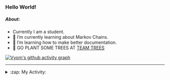 ### Hello World!

##### About:
- Currently I am a student.
- 🌱 I’m currently learning about Markov Chains.
- 🌱 I’m learning how to make better documentation.
- 🌱 GO PLANT SOME TREES AT [TEAM TREES](https://teamtrees.org/)

[![Vyom's github activity graph](https://activity-graph.herokuapp.com/graph?username=Vyvy-vi)](https://github.com/ashutosh00710/github-readme-activity-graph)

---
<details>
  <summary>:zap: My Activity:</summary>
  
<!--START_SECTION:waka-->
![Code Time](http://img.shields.io/badge/Code%20Time-816%20hrs%2048%20mins-blue)

**I'm a Night 🦉** 

```text
🌞 Morning    67 commits     ██░░░░░░░░░░░░░░░░░░░░░░░   8.38% 
🌆 Daytime    195 commits    ██████░░░░░░░░░░░░░░░░░░░   24.38% 
🌃 Evening    271 commits    ████████░░░░░░░░░░░░░░░░░   33.88% 
🌙 Night      267 commits    ████████░░░░░░░░░░░░░░░░░   33.38%

```
📅 **I'm Most Productive on Sunday** 

```text
Monday       78 commits     ██░░░░░░░░░░░░░░░░░░░░░░░   9.75% 
Tuesday      132 commits    ████░░░░░░░░░░░░░░░░░░░░░   16.5% 
Wednesday    124 commits    ████░░░░░░░░░░░░░░░░░░░░░   15.5% 
Thursday     109 commits    ███░░░░░░░░░░░░░░░░░░░░░░   13.63% 
Friday       107 commits    ███░░░░░░░░░░░░░░░░░░░░░░   13.38% 
Saturday     89 commits     ██░░░░░░░░░░░░░░░░░░░░░░░   11.12% 
Sunday       161 commits    █████░░░░░░░░░░░░░░░░░░░░   20.12%

```


📊 **This Week I Spent My Time On** 

```text
🔥 Editors: 
VS Code                  8 hrs 51 mins       █████████████████████░░░░   87.2% 
Vim                      1 hr 18 mins        ███░░░░░░░░░░░░░░░░░░░░░░   12.8%

🐱‍💻 Projects: 
praise                   9 hrs 25 mins       ███████████████████████░░   92.82% 
Unknown Project          28 mins             █░░░░░░░░░░░░░░░░░░░░░░░░   4.71% 
discord-bot              12 mins             ░░░░░░░░░░░░░░░░░░░░░░░░░   2.07% 
developer-rubric         2 mins              ░░░░░░░░░░░░░░░░░░░░░░░░░   0.4%

```


 Last Updated on 12/06/2022 20:05:33 UTC
<!--END_SECTION:waka-->
</details>
